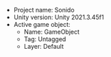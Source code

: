 <!-- UNITY CODE ASSIST INSTRUCTIONS START -->
- Project name: Sonido
- Unity version: Unity 2021.3.45f1
- Active game object:
  - Name: GameObject
  - Tag: Untagged
  - Layer: Default
<!-- UNITY CODE ASSIST INSTRUCTIONS END -->